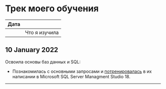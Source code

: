 # Трек моего обучения

|Дата |                                        |
|:---:|:---------------------------------------|
|     |            Что я изучила               |

## 10 January 2022

Освоила основы баз данных и SQL: 
 - Познакомилась с основными запросами и [потренировалась](https://github.com/Leolasland/SQL) в их написании в Microsoft SQL Server Managment Studio 18.

----------------------------------------------------------
